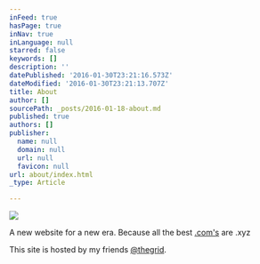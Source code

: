 ```yaml
---
inFeed: true
hasPage: true
inNav: true
inLanguage: null
starred: false
keywords: []
description: ''
datePublished: '2016-01-30T23:21:16.573Z'
dateModified: '2016-01-30T23:21:13.707Z'
title: About
author: []
sourcePath: _posts/2016-01-18-about.md
published: true
authors: []
publisher:
  name: null
  domain: null
  url: null
  favicon: null
url: about/index.html
_type: Article

---
```

![](https://s3-us-west-2.amazonaws.com/the-grid-img/p/f81d5f41cc82fd4eff492b60366e41e1655f31f3.jpg)

A new website for a new era. Because all the best [.com's][0] are .xyz

This site is hosted by my friends [@thegrid][1].

[0]: http://christopherl.com/
[1]: https://thegrid.io/#15908